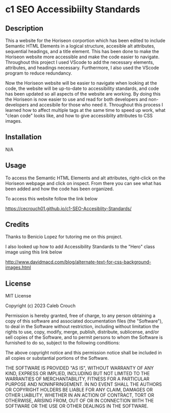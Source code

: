 # c1 SEO Accessibiilty Standards

## Description

This a website for the Horiseon corportion which has been edited to include Semantic HTML Elements in a logical structure, accesible alt attributes, sequential headings, and a title element. This has been done to make the Horiseon website more accessible and make the code easier to navigate. Throughout this project I used VScode to add the necessary elements, attributes, and headings necessary. Furthermore, I also used the VScode program to reduce redundancy. 

Now the Horiseon website will be easier to navigate when looking at the code, the website will be up-to-date to accessibility standards, and code has been updated so all aspects of the website are working. By doing this the Horiseon is now easier to use and read for both developers and non-developers and accesibile for those who need it. Throughout this process I learned how to affect multiple tags at the same time to speed up work, what "clean code" looks like, and how to give accessiblity attributes to CSS images. 

## Installation

N/A

## Usage

To access the Semantic HTML Elements and alt attributes, right-click on the Horiseon webpage and click on inspect. From there you can see what has been added and how the code has been organized. 

To access this website follow the link below

https://cecrouch01.github.io/c1-SEO-Accesiblity-Standards/


## Credits

Thanks to Benicio Lopez for tutoring me on this project. 

I also looked up how to add Accessibility Standards to the "Hero" class image using this link below

http://www.davidmacd.com/blog/alternate-text-for-css-background-images.html

## License

MIT License

Copyright (c) 2023 Caleb Crouch

Permission is hereby granted, free of charge, to any person obtaining a copy of this software and associated documentation files (the "Software"), to deal in the Software without restriction, including without limitation the rights to use, copy, modify, merge, publish, distribute, sublicense, and/or sell copies of the Software, and to permit persons to whom the Software is furnished to do so, subject to the following conditions:

The above copyright notice and this permission notice shall be included in all copies or substantial portions of the Software.

THE SOFTWARE IS PROVIDED "AS IS", WITHOUT WARRANTY OF ANY KIND, EXPRESS OR IMPLIED, INCLUDING BUT NOT LIMITED TO THE WARRANTIES OF MERCHANTABILITY, FITNESS FOR A PARTICULAR PURPOSE AND NONINFRINGEMENT. IN NO EVENT SHALL THE AUTHORS OR COPYRIGHT HOLDERS BE LIABLE FOR ANY CLAIM, DAMAGES OR OTHER LIABILITY, WHETHER IN AN ACTION OF CONTRACT, TORT OR OTHERWISE, ARISING FROM, OUT OF OR IN CONNECTION WITH THE SOFTWARE OR THE USE OR OTHER DEALINGS IN THE SOFTWARE.
